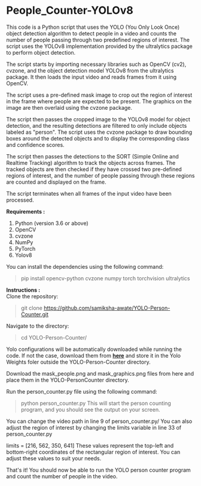 # People_Counter-YOLOv8
This code is a Python script that uses the YOLO (You Only Look Once) object detection algorithm to detect people in a video and counts the number of people passing through two predefined regions of interest. The script uses the YOLOv8 implementation provided by the ultralytics package to perform object detection.

The script starts by importing necessary libraries such as OpenCV (cv2), cvzone, and the object detection model YOLOv8 from the ultralytics package. It then loads the input video and reads frames from it using OpenCV.

The script uses a pre-defined mask image to crop out the region of interest in the frame where people are expected to be present. The graphics on the image are then overlaid using the cvzone package.

The script then passes the cropped image to the YOLOv8 model for object detection, and the resulting detections are filtered to only include objects labeled as "person". The script uses the cvzone package to draw bounding boxes around the detected objects and to display the corresponding class and confidence scores.

The script then passes the detections to the SORT (Simple Online and Realtime Tracking) algorithm to track the objects across frames. The tracked objects are then checked if they have crossed two pre-defined regions of interest, and the number of people passing through these regions are counted and displayed on the frame.

The script terminates when all frames of the input video have been processed.


**Requirements :**
1. Python (version 3.6 or above)
2. OpenCV
3. cvzone
4. NumPy
5. PyTorch
6. Yolov8

You can install the dependencies using the following command:
 >pip install opencv-python cvzone numpy torch torchvision ultralytics
 
**Instructions :**\
Clone the repository:
>git clone https://github.com/samiksha-awate/YOLO-Person-Counter.git

Navigate to the directory:
>cd YOLO-Person-Counter/

Yolo configurations will  be automatically downloaded while running the code. If not the case, download them from [**here**](https://github.com/ultralytics/ultralytics) and store it in the Yolo Weights foler outside the YOLO-Person-Counter directory.

Download the mask_people.png and mask_graphics.png files from here and place them in the YOLO-PersonCounter directory.

Run the person_counter.py file using the following command:
 >python person_counter.py
This will start the person counting program, and you should see the output on your screen.

You can change the video path in line 9 of person_counter.py/
You can also adjust the region of interest by changing the limits variable in line 33 of person_counter.py

limits = [216, 562, 350, 641]
These values represent the top-left and bottom-right coordinates of the rectangular region of interest. You can adjust these values to suit your needs.

That's it! You should now be able to run the YOLO person counter program and count the number of people in the video.

